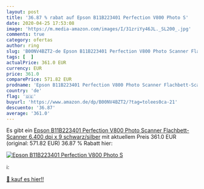 ```yaml
---
layout: post
title: '36.87 % rabat auf Epson B11B223401 Perfection V800 Photo S'
date: 2020-04-25 17:53:08
image: 'https://m.media-amazon.com/images/I/31zriYy46JL._SL200_.jpg'
comments: true
category: ofertas
author: ring
slug: 'B00NV4BZT2-de Epson B11B223401 Perfection V800 Photo Scanner Flachbett-...'
tags: [  ]
actualPrice: 361.0 EUR
currency: EUR
price: 361.0
comparePrice: 571.82 EUR
prodname: 'Epson B11B223401 Perfection V800 Photo Scanner Flachbett-Scanner  6.400 dpi x 9  schwarz/silber'
country: 'de'
flag: '🇩🇪'
buyurl: 'https://www.amazon.de/dp/B00NV4BZT2/?tag=tolees0ca-21'
descuento: '36.87'
average: '361.0'
---
```


Es gibt ein [Epson B11B223401 Perfection V800 Photo Scanner Flachbett-Scanner  6.400 dpi x 9  schwarz/silber](https://www.amazon.de/dp/B00NV4BZT2/?tag=tolees0ca-21) mit aktuellem Preis 361.0 EUR (original: 571.82 EUR) 36.87 % Rabatt hier:

[![Epson B11B223401 Perfection V800 Photo S](https://m.media-amazon.com/images/I/31zriYy46JL._SL200_.jpg)](https://www.amazon.de/dp/B00NV4BZT2/?tag=tolees0ca-21)

ℹ️:


[🛒 kauf es hier!!](https://www.amazon.de/dp/B00NV4BZT2/?tag=tolees0ca-21)
